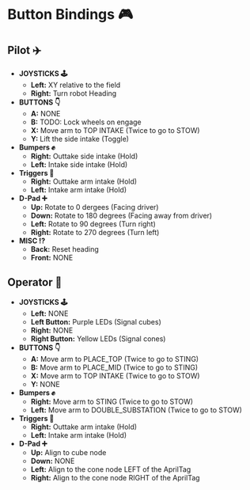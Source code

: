 # Button Bindings 🎮

## Pilot ✈️
 - **JOYSTICKS 🕹️**
   - **Left:** XY relative to the field
   - **Right:** Turn robot Heading
 - **BUTTONS 👇**
   - **A:** NONE
   - **B:** TODO: Lock wheels on engage
   - **X:** Move arm to TOP INTAKE (Twice to go to STOW)
   - **Y:**  Lift the side intake (Toggle)
 - **Bumpers ✊**
   - **Right:** Outtake side intake (Hold)
   - **Left:** Intake side intake (Hold)
 - **Triggers 🔫**
   - **Right:** Outtake arm intake (Hold)
   - **Left:** Intake arm intake (Hold)
 - **D-Pad ➕**
   - **Up:** Rotate to 0 dergees (Facing driver)
   - **Down:** Rotate to 180 degrees (Facing away from driver)
   - **Left:** Rotate to 90 degrees (Turn right)
   - **Right:** Rotate to 270 degrees (Turn left)
 - **MISC ⁉️**
   - **Back:** Reset heading
   - **Front:** NONE

## Operator 🙉
 - **JOYSTICKS 🕹️**
   - **Left:** NONE
   - **Left Button:** Purple LEDs (Signal cubes)
   - **Right:** NONE
   - **Right Button:** Yellow LEDs (Signal cones)
 - **BUTTONS 👇**
   - **A:** Move arm to PLACE_TOP (Twice to go to STING)
   - **B:** Move arm to PLACE_MID (Twice to go to STING)
   - **X:** Move arm to TOP INTAKE (Twice to go to STOW)
   - **Y:** NONE
 - **Bumpers ✊**
   - **Right:** Move arm to STING (Twice to go to STOW)
   - **Left:** Move arm to DOUBLE_SUBSTATION (Twice to go to STOW)
 - **Triggers 🔫**
   - **Right:** Outtake arm intake (Hold)
   - **Left:** Intake arm intake (Hold)
 - **D-Pad ➕**
   - **Up:** Align to cube node
   - **Down:** NONE
   - **Left:** Align to the cone node LEFT of the AprilTag
   - **Right:** Align to the cone node RIGHT of the AprilTag 
